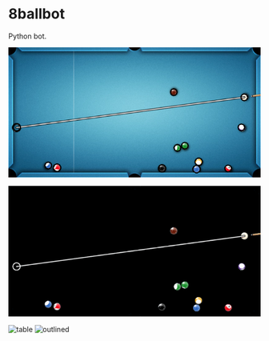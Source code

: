 # 8ballbot
Python bot. 

![Hough Circles](/games/game1206/hough.png)

![Table Mask](/games/game1206/temp.png)

![table](/games/game1206//table/pooltabel1.png)
![outlined](/games/game1206//outlined/pooltabel1.png)
